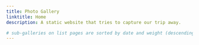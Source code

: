 ```yaml
---
title: Photo Gallery
linktitle: Home
description: A static website that tries to capture our trip away.

# sub-galleries on list pages are sorted by date and weight (descending)
---
```

